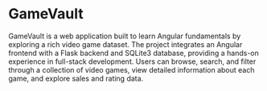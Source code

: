 # GameVault

GameVault is a web application built to learn Angular fundamentals by exploring a rich video game dataset. The project integrates an Angular frontend with a Flask backend and SQLite3 database, providing a hands-on experience in full-stack development. Users can browse, search, and filter through a collection of video games, view detailed information about each game, and explore sales and rating data.